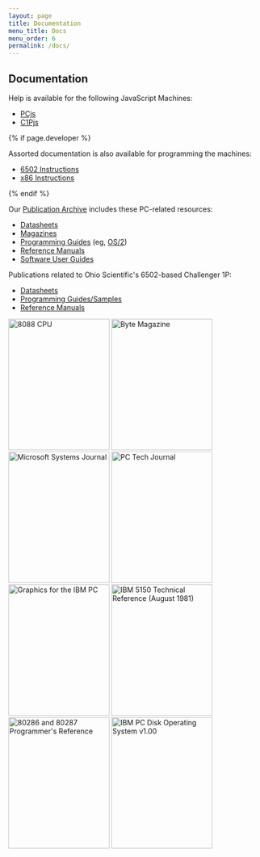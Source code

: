 ```yaml
---
layout: page
title: Documentation
menu_title: Docs
menu_order: 6
permalink: /docs/
---
```


Documentation
---

Help is available for the following JavaScript Machines:

* [PCjs](/docs/pcjs/)
* [C1Pjs](/docs/c1pjs/)

{% if page.developer %}

Assorted documentation is also available for programming the machines:

* [6502 Instructions](/docs/6502/)
* [x86 Instructions](/docs/x86/)

{% endif %}

Our [Publication Archive](/pubs/) includes these PC-related resources:

* [Datasheets](/pubs/pc/datasheets/)
* [Magazines](/pubs/pc/magazines/)
* [Programming Guides](/pubs/pc/programming/) (eg, [OS/2](/pubs/pc/programming/os2/))
* [Reference Manuals](/pubs/pc/reference/)
* [Software User Guides](/pubs/pc/software/)

Publications related to Ohio Scientific's 6502-based Challenger 1P:

* [Datasheets](/pubs/c1p/datasheets/)
* [Programming Guides/Samples](/pubs/c1p/programming/)
* [Reference Manuals](/pubs/c1p/techref/)

[<img src="http://archive.pcjs.org/pubs/pc/datasheets/thumbs/8088-CPU.jpg" width="200" height="260" alt= "8088 CPU"/>](pc/datasheets/)
[<img src="http://archive.pcjs.org/pubs/pc/magazines/byte/BYTE-1975-11/thumbs/BYTE-1975-11 1.jpeg" width="200" height="260" alt= "Byte Magazine"/>](pc/magazines/byte/)
[<img src="http://archive.pcjs.org/pubs/pc/magazines/msj/MSJ-1986-10/thumbs/MSJ-1986-10 1.jpeg" width="200" height="260" alt= "Microsoft Systems Journal"/>](pc/magazines/msj/)
[<img src="http://archive.pcjs.org/pubs/pc/magazines/pctj/PCTJ-1983-07/thumbs/PCTJ-1983-07 1.jpeg" width="200" height="260" alt= "PC Tech Journal"/>](pc/magazines/pctj/)
[<img src="http://archive.pcjs.org/pubs/pc/programming/Graphics_for_the_IBM_PC/thumbs/Graphics_for_the_IBM_PC 1.jpeg" width="200" height="260" alt= "Graphics for the IBM PC"/>](pc/programming/Graphics_for_the_IBM_PC/)
[<img src="http://archive.pcjs.org/pubs/pc/reference/ibm/5150/techref/1981-08/thumbs/IBM-5150-TECHREF 1.jpeg" width="200" height="260" alt= "IBM 5150 Technical Reference (August 1981)"/>](pc/reference/ibm/)
[<img src="http://archive.pcjs.org/pubs/pc/reference/intel/80286/progref/thumbs/80286_and_80287_Programmers_Reference_Manual_1987 1.jpeg" width="200" height="260" alt= "80286 and 80287 Programmer's Reference"/>](pc/reference/intel/)
[<img src="http://archive.pcjs.org/pubs/pc/software/dos/PCDOS100/thumbs/PCDOS100.jpg" width="200" height="260" alt= "IBM PC Disk Operating System v1.00"/>](pc/software/)
